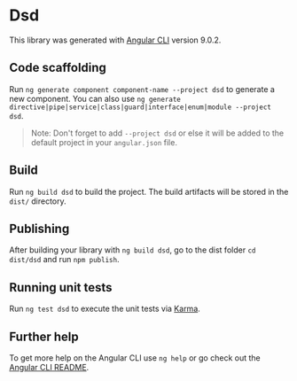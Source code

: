 # Dsd

This library was generated with [Angular CLI](https://github.com/angular/angular-cli) version 9.0.2.

## Code scaffolding

Run `ng generate component component-name --project dsd` to generate a new component. You can also use `ng generate directive|pipe|service|class|guard|interface|enum|module --project dsd`.
> Note: Don't forget to add `--project dsd` or else it will be added to the default project in your `angular.json` file. 

## Build

Run `ng build dsd` to build the project. The build artifacts will be stored in the `dist/` directory.

## Publishing

After building your library with `ng build dsd`, go to the dist folder `cd dist/dsd` and run `npm publish`.

## Running unit tests

Run `ng test dsd` to execute the unit tests via [Karma](https://karma-runner.github.io).

## Further help

To get more help on the Angular CLI use `ng help` or go check out the [Angular CLI README](https://github.com/angular/angular-cli/blob/master/README.md).
